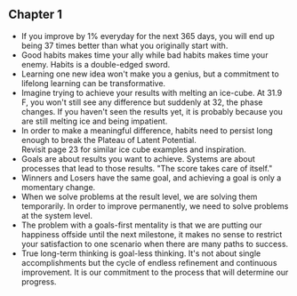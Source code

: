 ## Chapter 1
- If you improve by 1% everyday for the next 365 days, you will end up being 37 times better than what you originally start with. 
- Good habits makes time your ally while bad habits makes time your enemy. Habits is a double-edged sword. 
- Learning one new idea won't make you a genius, but a commitment to lifelong learning can be transformative.
- Imagine trying to achieve your results with melting an ice-cube. At 31.9 F, you won't still see any difference but suddenly at 32, the phase changes. If you haven't seen the results yet, it is probably because you are still melting ice and being impatient. 
- In order to make a meaningful difference, habits need to persist long enough to break the Plateau of Latent Potential.   
Revisit page 23 for similar ice cube examples and inspiration.
- Goals are about results you want to achieve. Systems are about processes that lead to those results.  "The score takes care of itself." 
- Winners and Losers have the same goal, and achieving a goal is only a momentary change. 
- When we solve problems at the result level, we are solving them temporarily. In order to improve permanently, we need to solve problems at the system level. 
- The problem with a goals-first mentality is that we are putting our happiness offside until the next milestone, it makes no sense to restrict your satisfaction to one scenario when there are many paths to success. 
- True long-term thinking is goal-less thinking. It's not about single accomplishments but the cycle of endless refinement and continuous improvement. It is our commitment to the process that will determine our progress. 
